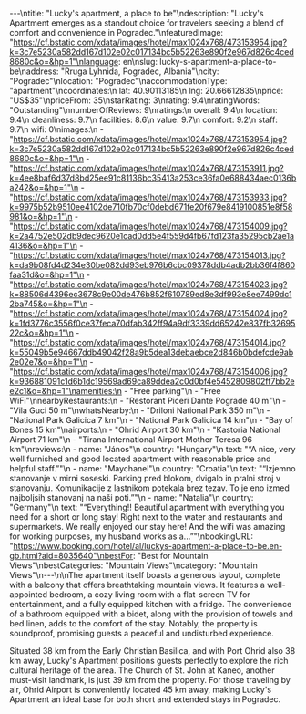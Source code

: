 ---\ntitle: "Lucky's apartment, a place to be"\ndescription: "Lucky's Apartment emerges as a standout choice for travelers seeking a blend of comfort and convenience in Pogradec."\nfeaturedImage: "https://cf.bstatic.com/xdata/images/hotel/max1024x768/473153954.jpg?k=3c7e5230a582dd167d102e02c017134bc5b52263e890f2e967d826c4ced8680c&o=&hp=1"\nlanguage: en\nslug: lucky-s-apartment-a-place-to-be\naddress: "Rruga Lyhnida, Pogradec, Albania"\ncity: "Pogradec"\nlocation: "Pogradec"\naccommodationType: "apartment"\ncoordinates:\n  lat: 40.90113185\n  lng: 20.66612835\nprice: "US$35"\npriceFrom: 35\nstarRating: 3\nrating: 9.4\nratingWords: "Outstanding"\nnumberOfReviews: 9\nratings:\n  overall: 9.4\n  location: 9.4\n  cleanliness: 9.7\n  facilities: 8.6\n  value: 9.7\n  comfort: 9.2\n  staff: 9.7\n  wifi: 0\nimages:\n  - "https://cf.bstatic.com/xdata/images/hotel/max1024x768/473153954.jpg?k=3c7e5230a582dd167d102e02c017134bc5b52263e890f2e967d826c4ced8680c&o=&hp=1"\n  - "https://cf.bstatic.com/xdata/images/hotel/max1024x768/473153911.jpg?k=4ee8baf6d37d8bd25ee91c81136bc35413a253ce36fa0e688434aec0136ba242&o=&hp=1"\n  - "https://cf.bstatic.com/xdata/images/hotel/max1024x768/473153933.jpg?k=9975b52b9510ee4102de710fb70cf0debd671fe20f679e8419100851e8f58981&o=&hp=1"\n  - "https://cf.bstatic.com/xdata/images/hotel/max1024x768/473154009.jpg?k=2a4752e502db9dec9620e1cad0dd5e4f559d4fb67fd123fa35295cb2ae1a4136&o=&hp=1"\n  - "https://cf.bstatic.com/xdata/images/hotel/max1024x768/473154013.jpg?k=da9b08fd4d234e30be082dd93eb976b6cbc09378ddb4adb2bb36f4f860faa31d&o=&hp=1"\n  - "https://cf.bstatic.com/xdata/images/hotel/max1024x768/473154023.jpg?k=88506d4396ec3678c9e00de476b852f610789ed8e3df993e8ee7499dc12ba745&o=&hp=1"\n  - "https://cf.bstatic.com/xdata/images/hotel/max1024x768/473154024.jpg?k=1fd3776c3556f0ce37feca70dfab342ff94a9df3339dd65242e837fb3269522c&o=&hp=1"\n  - "https://cf.bstatic.com/xdata/images/hotel/max1024x768/473154014.jpg?k=55049b5e94667ddb49042f28a9b5dea13debaebce2d846b0bdefcde9ab2e02e7&o=&hp=1"\n  - "https://cf.bstatic.com/xdata/images/hotel/max1024x768/473154006.jpg?k=936881091c1d6b1dc19569ad69ca89ddea2c0d0bf4e5452809802ff7bb2ee2c1&o=&hp=1"\namenities:\n  - "Free parking"\n  - "Free WiFi"\nnearbyRestaurants:\n  - "Restorant Piceri Dante Pograde 40 m"\n  - "Vila Guci 50 m"\nwhatsNearby:\n  - "Driloni National Park 350 m"\n  - "National Park Galicica 7 km"\n  - "National Park Galicica 14 km"\n  - "Bay of Bones 15 km"\nairports:\n  - "Ohrid Airport 30 km"\n  - "Kastoria National Airport 71 km"\n  - "Tirana International Airport Mother Teresa 96 km"\nreviews:\n  - name: "János"\n    country: "Hungary"\n    text: "“A nice, very well furnished and good located apartment with reasonable price and helpful staff.”"\n  - name: "Maychanel"\n    country: "Croatia"\n    text: "“Izjemno stanovanje v mirni soseski.
Parking pred blokom, dvigalo in pralni stroj v stanovanju.
Komunikacije z lastnikom potekala brez tezav. To je eno izmed najboljsih stanovanj na naši poti.”"\n  - name: "Natalia"\n    country: "Germany"\n    text: "“Everything!! Beautiful apartment with everything you need for a short or long stay! Right next to the water and restaurants and supermarkets. We really enjoyed our stay here! And the wifi was amazing for working purposes, my husband works as a...”"\nbookingURL: "https://www.booking.com/hotel/al/luckys-apartment-a-place-to-be.en-gb.html?aid=8035640"\nbestFor: "Best for Mountain Views"\nbestCategories: "Mountain Views"\ncategory: "Mountain Views"\n---\n\nThe apartment itself boasts a generous layout, complete with a balcony that offers breathtaking mountain views. It features a well-appointed bedroom, a cozy living room with a flat-screen TV for entertainment, and a fully equipped kitchen with a fridge. The convenience of a bathroom equipped with a bidet, along with the provision of towels and bed linen, adds to the comfort of the stay. Notably, the property is soundproof, promising guests a peaceful and undisturbed experience.

Situated 38 km from the Early Christian Basilica, and with Port Ohrid also 38 km away, Lucky's Apartment positions guests perfectly to explore the rich cultural heritage of the area. The Church of St. John at Kaneo, another must-visit landmark, is just 39 km from the property. For those traveling by air, Ohrid Airport is conveniently located 45 km away, making Lucky's Apartment an ideal base for both short and extended stays in Pogradec.